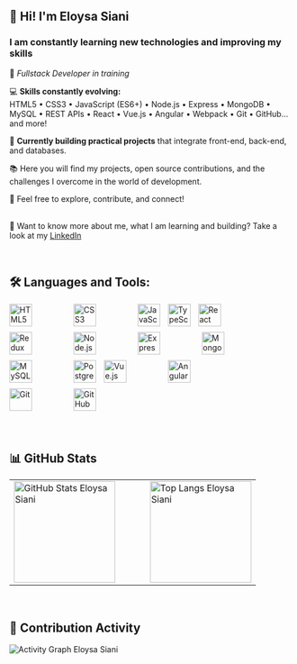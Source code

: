 ## 👋 Hi! I'm **Eloysa Siani**  
### I am constantly learning new technologies and improving my skills 
🧠 *Fullstack Developer in training*

💻 **Skills constantly evolving:**  
HTML5 • CSS3 • JavaScript (ES6+) • Node.js • Express • MongoDB • MySQL • REST APIs • React • Vue.js • Angular • Webpack • Git • GitHub... and more!

🚀 **Currently building practical projects** that integrate front-end, back-end, and databases.

📚 Here you will find my projects, open source contributions, and the challenges I overcome in the world of development.

💬 Feel free to explore, contribute, and connect!

<br/> 📝 Want to know more about me, what I am learning and building? Take a look at my [LinkedIn](https://www.linkedin.com/in/eloysa-siani/)

<br />

## 🛠️ Languages and Tools:

<p align="left">
  <img src="https://cdn.jsdelivr.net/gh/devicons/devicon/icons/html5/html5-original.svg" height="40" alt="HTML5" style="margin-right: 70px; margin-bottom: 10px;" />
  <img src="https://cdn.jsdelivr.net/gh/devicons/devicon/icons/css3/css3-original.svg" height="40" alt="CSS3" style="margin-right: 70px; margin-bottom: 10px;" />
  <img src="https://cdn.jsdelivr.net/gh/devicons/devicon/icons/javascript/javascript-original.svg" height="40" alt="JavaScript" style="margin-right: 10px; margin-bottom: 10px;" />
  <img src="https://cdn.jsdelivr.net/gh/devicons/devicon/icons/typescript/typescript-original.svg" height="40" alt="TypeScript" style="margin-right: 10px; margin-bottom: 10px;" />
  <img src="https://cdn.jsdelivr.net/gh/devicons/devicon/icons/react/react-original.svg" height="40" alt="React" style="margin-right: 70px; margin-bottom: 10px;" />
  <img src="https://cdn.jsdelivr.net/gh/devicons/devicon/icons/redux/redux-original.svg" height="40" alt="Redux" style="margin-right: 70px; margin-bottom: 10px;" />
  <img src="https://cdn.jsdelivr.net/gh/devicons/devicon/icons/nodejs/nodejs-original.svg" height="40" alt="Node.js" style="margin-right: 70px; margin-bottom: 10px;" />
  <img src="https://cdn.jsdelivr.net/gh/devicons/devicon/icons/express/express-original.svg" height="40" alt="Express" style="margin-right: 70px; margin-bottom: 10px;" />
  <img src="https://cdn.jsdelivr.net/gh/devicons/devicon/icons/mongodb/mongodb-original.svg" height="40" alt="MongoDB" style="margin-right: 70px; margin-bottom: 10px;" />
  <img src="https://cdn.jsdelivr.net/gh/devicons/devicon/icons/mysql/mysql-original.svg" height="40" alt="MySQL" style="margin-right: 70px; margin-bottom: 10px;" />
  <img src="https://cdn.jsdelivr.net/gh/devicons/devicon/icons/postgresql/postgresql-original.svg" height="40" alt="PostgreSQL" style="margin-right: 10px; margin-bottom: 10px;" />
  <img src="https://cdn.jsdelivr.net/gh/devicons/devicon/icons/vuejs/vuejs-original.svg" height="40" alt="Vue.js" style="margin-right: 70px; margin-bottom: 10px;" />
  <img src="https://cdn.jsdelivr.net/gh/devicons/devicon/icons/angularjs/angularjs-original.svg" height="40" alt="Angular" style="margin-right: 70px; margin-bottom: 10px;" />
  <img src="https://cdn.jsdelivr.net/gh/devicons/devicon/icons/git/git-original.svg" height="40" alt="Git" style="margin-right: 70px; margin-bottom: 10px;" />
  <img src="https://cdn.jsdelivr.net/gh/devicons/devicon/icons/github/github-original.svg" height="40" alt="GitHub" style="margin-right: 70px; margin-bottom: 10px;" />
</p>
<br>

## 📊 GitHub Stats

<table align="center">
  <tr>
    <td>
      <a href="https://github.com/eloysasiani">
        <img height="180" src="https://github-readme-stats.vercel.app/api?username=eloysasiani&show_icons=true&theme=tokyonight&title_color=bb86fc&text_color=ffffff&bg_color=0d1117" alt="GitHub Stats Eloysa Siani"/>
      </a>
    </td>
    <td width="30"></td> <!-- Espaçamento entre os gráficos -->
    <td>
      <a href="https://github.com/eloysasiani">
        <img height="180" src="https://github-readme-stats.vercel.app/api/top-langs/?username=eloysasiani&layout=compact&theme=tokyonight&title_color=bb86fc&text_color=ffffff&bg_color=0d1117" alt="Top Langs Eloysa Siani"/>
      </a>
    </td>
  </tr>
</table>
<br>


## 🌱 Contribution Activity
<p>
<img align="center"
     src="https://github-readme-activity-graph.vercel.app/graph?username=eloysasiani&theme=tokyo-night&bg_color=0d1117&color=bb86fc&line=bb86fc&point=ffffff"
     alt="Activity Graph Eloysa Siani"/>
</p>




<!--
**eloysasiani/eloysasiani** is a ✨ _special_ ✨ repository because its `README.md` (this file) appears on your GitHub profile.
Here are some ideas to get you started:
- 🔭 I’m currently working on ...
- 🌱 I’m currently learning ...
- 👯 I’m looking to collaborate on ...
- 🤔 I’m looking for help with ...
- 💬 Ask me about ...
- 📫 How to reach me: ...
- 😄 Pronouns: ...
- ⚡ Fun fact: ...
